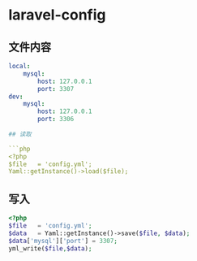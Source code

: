 # laravel-config


## 文件内容
```yaml
local:
    mysql:
        host: 127.0.0.1
        port: 3307
dev:
    mysql:
        host: 127.0.0.1
        port: 3306
        
## 读取

```php
<?php
$file   = 'config.yml';
Yaml::getInstance()->load($file);
```

## 写入

```php
<?php
$file   = 'config.yml';
$data   = Yaml::getInstance()->save($file, $data);
$data['mysql']['port'] = 3307;
yml_write($file,$data);
```
